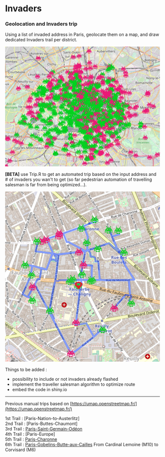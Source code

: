 # Invaders
### Geolocation and Invaders trip 

Using a list of invaded address in Paris, geolocate them on a map, and draw dedicated Invaders trail per district.

![invadermap](./img/invaders.png)  



**[BETA]** use Trip.R to get an automated trip based on the input address and # of invaders you wan't to get (so far pedestrian automation of travelling salesman is far from being optimized...). 


![invadertrip](./img/invaders-trip.png)   

Things to be added : 
- possibility to include or not invaders already flashed
- implement the traveller salesman algorithm to optimize route
- embed the code in shiny.io

---
Previous manual trips based on [https://umap.openstreetmap.fr/](https://umap.openstreetmap.fr/)    


1st Trail : [Paris-Nation-to-Austerlitz]   
2nd Trail : [Paris-Buttes-Chaumont]  
3rd Trail : [Paris-Saint-Germain-Odéon](https://umap.openstreetmap.fr/fr/map/rando-invaders-003_231138#15/48.8557/2.3375)  
4th Trail : [Paris-Europe]   
5th Trail : [Paris-Charonne](https://umap.openstreetmap.fr/fr/map/rando-invader-005_231133#15/48.8583/2.4046)   
6th Trail : [Paris-Gobelins-Butte-aux-Cailles](https://umap.openstreetmap.fr/fr/map/rando_invaders_6_251826) From Cardinal Lemoine (M10) to Corvisard (M6)   

